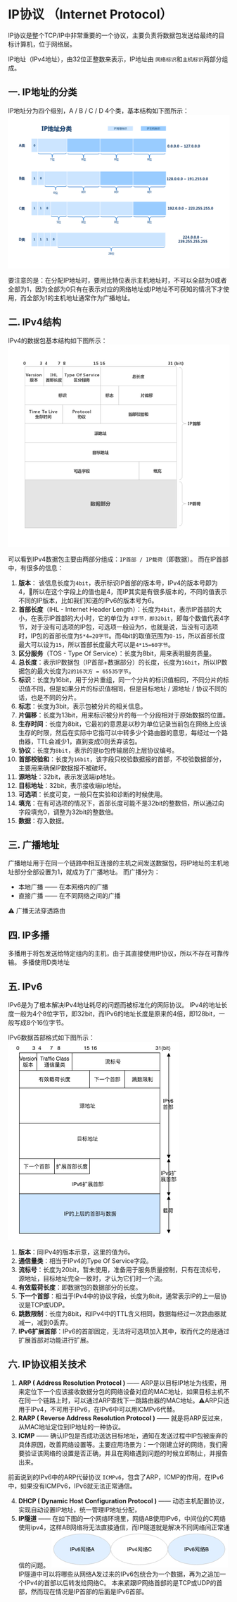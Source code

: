 # IP协议 （Internet Protocol）

IP协议是整个TCP/IP中非常重要的一个协议，主要负责将数据包发送给最终的目标计算机，位于网络层。

IP地址（IPv4地址），由32位正整数来表示，IP地址由 `网络标识`和`主机标识`两部分组成。

## 一. IP地址的分类
IP地址分为四个级别，A / B / C / D 4个类，基本结构如下图所示：
<img src="../static/img/IP地址分类.png"></img>

要注意的是：在分配IP地址时，要用比特位表示主机地址时，不可以全部为0或者全部为1，因为全部为0只有在表示对应的网络地址或IP地址不可获知的情况下才使用，而全部为1的主机地址通常作为广播地址。

## 二. IPv4结构

IPv4的数据包基本结构如下图所示：
<img src="../static/img/IPv4结构.png"></img>

可以看到IPv4数据包主要由两部分组成：`IP首部 / IP载荷`（即数据）。
而在IP首部中，有很多的信息：

1. **版本**： 该信息长度为`4bit`，表示标识IP首部的版本号，IPv4的版本号即为4，所以在这个字段上的值也是4，而IP其实是有很多版本的，不同的值表示不同的IP版本，比如我们知道的IPv6的版本号为6。
2. **首部长度**（IHL - Internet Header Length）：长度为`4bit`，表示IP首部的大小，在表示IP首部的大小时，它的单位为 `4字节，即32bit`，即每个数值代表4字节，对于没有可选项的IP包，可选项一般设为`5`，也就是说，当没有可选项时，IP包的首部长度为`5*4=20字节`。而4bit的取值范围为`0-15`，所以首部长度最大可以设为`15`，所以首部长度最大可以是`4*15=60字节`。
3. **区分服务**（TOS - Type Of Service）：长度为8bit，用来表明服务质量。
4. **总长度**：表示IP数据包（IP首部+数据部分）的长度，长度为`16bit`，所以IP数据包的最大长度为`2的16次方 = 65535字节`。
5. **标识**：长度为16bit，用于分片重组，同一个分片的标识值相同，不同分片的标识值不同，但是如果分片的标识值相同，但是目标地址 / 源地址 / 协议不同的话，也是不同的分片。
6. **标志**：长度为3bit，表示包被分片的相关信息。
7. **片偏移**：长度为13bit，用来标识被分片的每一个分段相对于原始数据的位置。
8. **生存时间**：长度为8bit，它最初的意思是以秒为单位记录当前包在网络上应该生存的时限，然后在实际中它指可以中转多少个路由器的意思，每经过一个路由器，TTL会减少1，直到变成0则丢弃该包。
9. **协议**：长度为`8bit`，表示的是ip包传输层的上层协议编号。
10. **首部校验和**：长度为`16bit`，该字段只校验数据报的首部，不校验数据部分，主要用来确保IP数据报不被破坏。
11. **源地址**：32bit，表示发送端ip地址。
12. **目标地址**：32bit，表示接收端ip地址。
13. **可选项**：长度可变，一般只在实验和诊断的时候使用。
14. **填充**：在有可选项的情况下，首部长度可能不是32bit的整数倍，所以通过向字段填充0，调整为32bit的整数倍。
15. **数据**：存入数据。

## 三. 广播地址

广播地址用于在同一个链路中相互连接的主机之间发送数据包，将IP地址的主机地址部分全部设置为1，就成为了广播地址。
而广播分为：
* 本地广播 —— 在本网络内的广播
* 直接广播 —— 在不同网络之间的广播

⚠️ 广播无法穿透路由

## 四. IP多播

多播用于将包发送给特定组内的主机，由于其直接使用IP协议，所以不存在可靠传输。
多播使用D类地址
 

## 五. IPv6 

IPv6是为了根本解决IPv4地址耗尽的问题而被标准化的网际协议。
IPv4的地址长度一般为4个8位字节，即32bit，而IPv6的地址长度是原来的4倍，即128bit，一般写成8个16位字节。

IPv6数据首部格式如下图所示：
<img src="../static/img/IPv6结构.png"></img>

1. **版本**：同IPv4的版本示意，这里的值为6。
2. **通信量类**：相当于IPv4的Type Of Service字段。
3. **流标号**：长度为20bit，暂未使用，准备用于服务质量控制，只有在流标号，源地址，目标地址完全一致时，才认为它们时一个流。
4. **有效载荷长度**：即数据包的数据部分的长度。
5. **下一个首部**：相当于IPv4中的协议字段，长度为8bit，通常表示IP的上一层协议是TCP或UDP。
6. **跳数限制**：长度为8bit，和IPv4中的TTL含义相同，数据每经过一次路由器就减一，减到0丢弃。
7. **IPv6扩展首部**：IPv6的首部固定，无法将可选项加入其中，取而代之的是通过扩展首部对功能进行扩展。


## 六. IP协议相关技术

1. **ARP ( Address Resolution Protocol )** —— ARP是以目标IP地址为线索，用来定位下一个应该接收数据分包的网络设备对应的MAC地址，如果目标主机不在同一个链路上时，可以通过ARP查找下一跳路由器的MAC地址。⚠️ARP只适用于IPv4，不可用于IPv6，在IPv6中可以用ICMPv6代替。
2. **RARP ( Reverse Address Resolution Protocol )** —— 就是将ARP反过来，从MAC地址定位到IP地址的一种协议。
3. **ICMP** —— 确认IP包是否成功送达目标地址，通知在发送过程中IP包被废弃的具体原因，改善网络设置等。主要应用场景为：一个刚建立好的网络，我们需要验证该网络的设置是否正确，并且在网络遇到问题的时候立即制止，并报告出来。

前面说到的IPv6中的ARP代替协议 `ICMPv6`，包含了ARP，ICMP的作用，在IPv6中，如果没有ICMPv6，IPv6就无法正常通信。

4. **DHCP ( Dynamic Host Configuration Protocol )** —— 动态主机配置协议，实现自动设置IP地址，统一管理IP地址分配，
5. **IP隧道** —— 在如下图的一个网络环境里，网络AB使用IPv6，中间位的C网络使用ipv4，这样AB网络将无法直接通信，而IP隧道就是解决不同网络间正常通信的问题。
<img src="../static/img/IP隧道.png"></img>
IP隧道中可以将哪些从网络A发过来的IPv6包统合为一个数据，再为之追加一个IPv4的首部以后转发给网络C。
本来紧跟IP网络首部的是TCP或UDP的首部，然而现在情况是IP首部的后面是IPv6首部。

